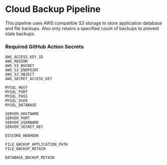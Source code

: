 # Cloud Backup Pipeline

This pipeline uses AWS compatible S3 storage to store application database and file backups. Also only retains a specified count of backups to prevent stale backups.

### Required GitHub Action Secrets

```.env
AWS_ACCESS_KEY_ID
AWS_REGION
AWS_S3_BUCKET
AWS_S3_ENDPOINT
AWS_S3_OBJECT
AWS_SECRET_ACCESS_KEY

MYSQL_HOST
MYSQL_PORT
MYSQL_PASS
MYSQL_USER
MYSQL_DATABASE

SERVER_HOSTNAME
SERVER_PORT
SERVER_USERNAME
SERVER_SECRET_KEY

DISCORD_WEBHOOK

FILE_BACKUP_APPLICATION_PATH
FILE_BACKUP_RETAIN

DATABASE_BACKUP_RETAIN
```
